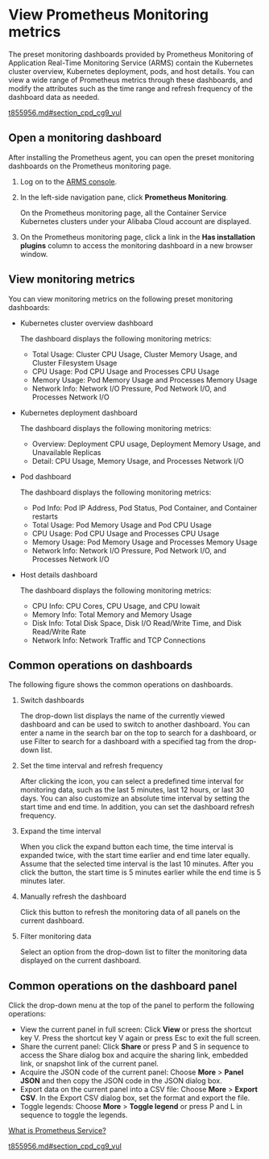 # View Prometheus Monitoring metrics

The preset monitoring dashboards provided by Prometheus Monitoring of Application Real-Time Monitoring Service \(ARMS\) contain the Kubernetes cluster overview, Kubernetes deployment, pods, and host details. You can view a wide range of Prometheus metrics through these dashboards, and modify the attributes such as the time range and refresh frequency of the dashboard data as needed.

[t855956.md\#section\_cpd\_cg9\_vul]()

## Open a monitoring dashboard

After installing the Prometheus agent, you can open the preset monitoring dashboards on the Prometheus monitoring page.

1.  Log on to the [ARMS console](https://arms-ap-southeast-1.console.aliyun.com/#/home).

2.  In the left-side navigation pane, click **Prometheus Monitoring**.

    On the Prometheus monitoring page, all the Container Service Kubernetes clusters under your Alibaba Cloud account are displayed.

3.  On the Prometheus monitoring page, click a link in the **Has installation plugins** column to access the monitoring dashboard in a new browser window.


## View monitoring metrics

You can view monitoring metrics on the following preset monitoring dashboards:

-   Kubernetes cluster overview dashboard

    The dashboard displays the following monitoring metrics:

    -   Total Usage: Cluster CPU Usage, Cluster Memory Usage, and Cluster Filesystem Usage
    -   CPU Usage: Pod CPU Usage and Processes CPU Usage
    -   Memory Usage: Pod Memory Usage and Processes Memory Usage
    -   Network Info: Network I/O Pressure, Pod Network I/O, and Processes Network I/O
-   Kubernetes deployment dashboard

    The dashboard displays the following monitoring metrics:

    -   Overview: Deployment CPU usage, Deployment Memory Usage, and Unavailable Replicas
    -   Detail: CPU Usage, Memory Usage, and Processes Network I/O
-   Pod dashboard

    The dashboard displays the following monitoring metrics:

    -   Pod Info: Pod IP Address, Pod Status, Pod Container, and Container restarts
    -   Total Usage: Pod Memory Usage and Pod CPU Usage
    -   CPU Usage: Pod CPU Usage and Processes CPU Usage
    -   Memory Usage: Pod Memory Usage and Processes Memory Usage
    -   Network Info: Network I/O Pressure, Pod Network I/O, and Processes Network I/O
-   Host details dashboard

    The dashboard displays the following monitoring metrics:

    -   CPU Info: CPU Cores, CPU Usage, and CPU Iowait
    -   Memory Info: Total Memory and Memory Usage
    -   Disk Info: Total Disk Space, Disk I/O Read/Write Time, and Disk Read/Write Rate
    -   Network Info: Network Traffic and TCP Connections

## Common operations on dashboards

The following figure shows the common operations on dashboards.

1.  Switch dashboards

    The drop-down list displays the name of the currently viewed dashboard and can be used to switch to another dashboard. You can enter a name in the search bar on the top to search for a dashboard, or use Filter to search for a dashboard with a specified tag from the drop-down list.

2.  Set the time interval and refresh frequency

    After clicking the icon, you can select a predefined time interval for monitoring data, such as the last 5 minutes, last 12 hours, or last 30 days. You can also customize an absolute time interval by setting the start time and end time. In addition, you can set the dashboard refresh frequency.

3.  Expand the time interval

    When you click the expand button each time, the time interval is expanded twice, with the start time earlier and end time later equally. Assume that the selected time interval is the last 10 minutes. After you click the button, the start time is 5 minutes earlier while the end time is 5 minutes later.

4.  Manually refresh the dashboard

    Click this button to refresh the monitoring data of all panels on the current dashboard.

5.  Filter monitoring data

    Select an option from the drop-down list to filter the monitoring data displayed on the current dashboard.


## Common operations on the dashboard panel

Click the drop-down menu at the top of the panel to perform the following operations:

-   View the current panel in full screen: Click **View** or press the shortcut key V. Press the shortcut key V again or press Esc to exit the full screen.
-   Share the current panel: Click **Share** or press P and S in sequence to access the Share dialog box and acquire the sharing link, embedded link, or snapshot link of the current panel.
-   Acquire the JSON code of the current panel: Choose **More** \> **Panel JSON** and then copy the JSON code in the JSON dialog box.
-   Export data on the current panel into a CSV file: Choose **More** \> **Export CSV**. In the Export CSV dialog box, set the format and export the file.
-   Toggle legends: Choose **More** \> **Toggle legend** or press P and L in sequence to toggle the legends.

[What is Prometheus Service?]()

[t855956.md\#section\_cpd\_cg9\_vul]()

